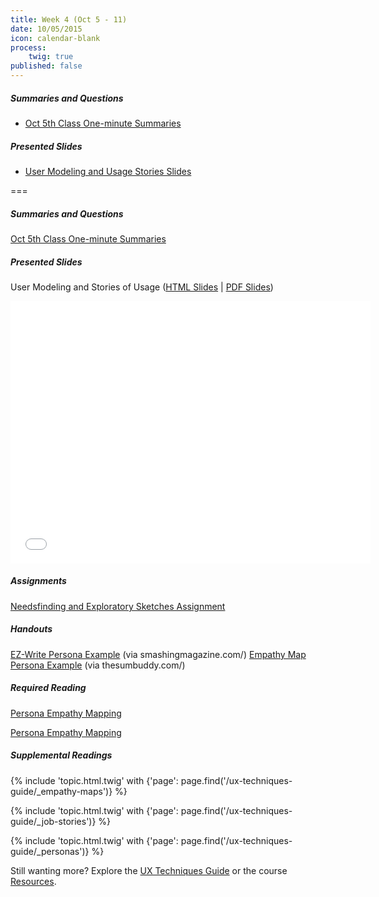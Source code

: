```yaml
---
title: Week 4 (Oct 5 - 11)
date: 10/05/2015
icon: calendar-blank
process:
    twig: true
published: false
---
```


##### Summaries and Questions
*   [Oct 5th Class One-minute Summaries](https://canvas.sfu.ca/courses/22099/discussion_topics/382626)

##### Presented Slides
*   [User Modeling and Usage Stories Slides](http://slides.com/paulhibbitts/cmpt-363-153-slides-in-progress#/)  

===

<style>iframe.embedly-card{float:left;}</style>
##### Summaries and Questions
[Oct 5th Class One-minute Summaries](https://canvas.sfu.ca/courses/22099/discussion_topics/382626)

##### Presented Slides  
User Modeling and Stories of Usage ([HTML Slides](http://slides.com/paulhibbitts/cmpt-363-153-slides-in-progress#/) | [PDF Slides](http://1drv.ms/1TNqz4z))

<div class="row">
  <div class="col s10">
    <div class="video-container"><iframe src="//slides.com/paulhibbitts/cmpt-363-153-slides-in-progress/embed?style=light" width="576" height="420" scrolling="no" frameborder="0" webkitallowfullscreen mozallowfullscreen allowfullscreen></iframe></div>
    </div>
  </div>

##### Assignments  
[Needsfinding and Exploratory Sketches Assignment](https://canvas.sfu.ca/courses/22099/assignments/112758)  

##### Handouts  
[EZ-Write Persona Example](http://www.smashingmagazine.com/2014/08/06/a-closer-look-at-personas-part-1/) (via smashingmagazine.com/)
[Empathy Map Persona Example](http://thesumbuddy.com/2014/04/05/2-useful-tools-understand-customer/) (via thesumbuddy.com/)  

##### Required Reading  
[Persona Empathy Mapping](http://www.cooper.com/journal/2014/05/persona-empathy-mapping)
<div class="row"> <div class="col s10">
  <a class="embedly-card" href="http://www.cooper.com/journal/2014/05/persona-empathy-mapping">Persona Empathy Mapping</a>
<script async src="//cdn.embedly.com/widgets/platform.js" charset="UTF-8"></script></div></div>

##### Supplemental Readings
{% include 'topic.html.twig' with {'page': page.find('/ux-techniques-guide/_empathy-maps')} %}  

{% include 'topic.html.twig' with {'page': page.find('/ux-techniques-guide/_job-stories')} %}  

{% include 'topic.html.twig' with {'page': page.find('/ux-techniques-guide/_personas')} %}  

Still wanting more? Explore the [UX Techniques Guide](../../ux-techniques-guide) or the course [Resources](../../resources).  
